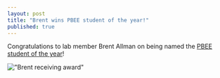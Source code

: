 ```yaml
---
layout: post
title: "Brent wins PBEE student of the year!"
published: true
---
```


Congratulations to lab member Brent Allman on being named the [PBEE student of the year](http://biomed.emory.edu/news-events/events/gdbbs-awards-banquet-2018.html)!

!["Brent receiving award"](/images/brent_pbee_award.jpg)